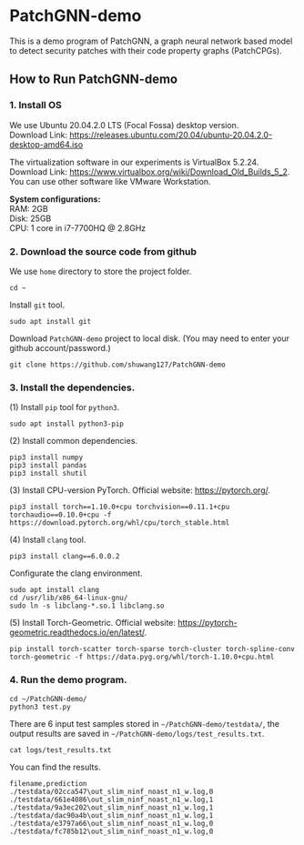 # PatchGNN-demo

This is a demo program of PatchGNN, a graph neural network based model to detect security patches with their code property graphs (PatchCPGs).

## How to Run PatchGNN-demo

### 1. Install OS

We use Ubuntu 20.04.2.0 LTS (Focal Fossa) desktop version. \
Download Link: https://releases.ubuntu.com/20.04/ubuntu-20.04.2.0-desktop-amd64.iso

The virtualization software in our experiments is VirtualBox 5.2.24. \
Download Link: https://www.virtualbox.org/wiki/Download_Old_Builds_5_2. \
You can use other software like VMware Workstation.

**System configurations:**\
RAM: 2GB\
Disk: 25GB\
CPU: 1 core in i7-7700HQ @ 2.8GHz

### 2. Download the source code from github

We use `home` directory to store the project folder.

```shell scripts
cd ~
```

Install `git` tool.

```shell scripts
sudo apt install git
```

Download `PatchGNN-demo` project to local disk. (You may need to enter your github account/password.)

```shell scripts
git clone https://github.com/shuwang127/PatchGNN-demo
```


### 3. Install the dependencies.

(1) Install `pip` tool for `python3`.

```shell scripts
sudo apt install python3-pip
```

(2) Install common dependencies.

```shell scripts
pip3 install numpy
pip3 install pandas
pip3 install shutil
```

(3) Install CPU-version PyTorch. Official website: https://pytorch.org/.

```shell scripts
pip3 install torch==1.10.0+cpu torchvision==0.11.1+cpu torchaudio==0.10.0+cpu -f https://download.pytorch.org/whl/cpu/torch_stable.html
```

(4) Install `clang` tool.

```shell scripts
pip3 install clang==6.0.0.2
```

Configurate the clang environment.

```shell scripts
sudo apt install clang
cd /usr/lib/x86_64-linux-gnu/
sudo ln -s libclang-*.so.1 libclang.so
```

(5) Install Torch-Geometric. Official website: https://pytorch-geometric.readthedocs.io/en/latest/.

```shell scripts
pip install torch-scatter torch-sparse torch-cluster torch-spline-conv torch-geometric -f https://data.pyg.org/whl/torch-1.10.0+cpu.html
```

### 4. Run the demo program.

```shell scripts
cd ~/PatchGNN-demo/
python3 test.py
```

There are 6 input test samples stored in `~/PatchGNN-demo/testdata/`, the output results are saved in `~/PatchGNN-demo/logs/test_results.txt`.

```shell scripts
cat logs/test_results.txt
```

You can find the results.

```shell scripts
filename,prediction
./testdata/02cca547\out_slim_ninf_noast_n1_w.log,0
./testdata/661e4086\out_slim_ninf_noast_n1_w.log,1
./testdata/9a3ec202\out_slim_ninf_noast_n1_w.log,1
./testdata/dac90a4b\out_slim_ninf_noast_n1_w.log,1
./testdata/e3797a66\out_slim_ninf_noast_n1_w.log,0
./testdata/fc785b12\out_slim_ninf_noast_n1_w.log,0
```
